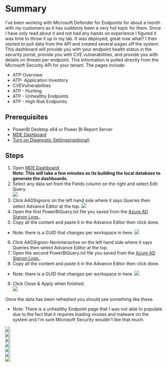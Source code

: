 # Summary
I’ve been working with Microsoft Defender for Endpoints for about a month with my customers as it has suddenly been a very hot topic for them. Since I have only read about it and not had any hands on experience I figured it was time to throw it up in my lab. It was deployed, great now what? I then started to pull data from the API and created several pages off the system. This dashboard will provide you with your endpoint health status in the security portal, provide you with CVE vulnerabilities, and provide you with details on threats per endpoint. This information is pulled directly from the Microsoft Security API for your tenant.  The pages include:

* ATP-Overview
* ATP- Application Inventory
* CVEVulnerabilities
* ATP - Hunting
* ATP - Unhealthy Endpoints
* ATP - High Risk Endpoints

## Prerequisites
* PowerBI Desktop x64 or Power BI Report Server
* [MDE Dashboard](https://github.com/mattnovitsch/M365/blob/main/MDEDashboard.pbit)
* [Turn on Diagnostic Settings(optional)](https://github.com/mattnovitsch/M365/wiki/Turn-on-Azure-AD-logs) 

## Steps
1. Open [MDE Dashboard](https://github.com/mattnovitsch/M365/blob/main/MDEDashboard.pbit). <BR>
**Note: This will take a few minutes as its building the local database to generate the dashboards.**
2. Select any data set from the Fields column on the right and select Edit Query. <BR>
![](https://github.com/mattnovitsch/M365/blob/main/MDE1.jpg) 
3. Click AADSignons on the left hand side where it says Queries then select Advance Editor at the top. 
![](https://github.com/mattnovitsch/M365/blob/main/MDE2.jpg) 
4. Open the first PowerBIQuery.txt file you saved from the [Azure AD Signon Logs.](https://github.com/mattnovitsch/M365/wiki/Turn-on-Azure-AD-logs). 
5. Copy all the content and paste it in the Advance Editor then click done.
* Note:  there is a GUID that changes per workspace in here.
![](https://github.com/mattnovitsch/M365/blob/main/MDE3.jpg) 
6. Click AADSignon-Noninteractive on the left hand side where it says Queries then select Advance Editor at the top. 
7. Open the second PowerBIQuery.txt file you saved from the [Azure AD Signon Logs.](https://github.com/mattnovitsch/M365/wiki/Turn-on-Azure-AD-logs). 
8. Copy all the content and paste it in the Advance Editor then click done.
* Note:  there is a GUID that changes per workspace in here.
![](https://github.com/mattnovitsch/M365/blob/main/MDE4.jpg) 
9. Click Close & Apply when finished. <BR>
![](https://github.com/mattnovitsch/M365/blob/main/MDE5.jpg) 

Once the data has been refreshed you should see something like these. <BR> 
* Note: There is a unhealthy Endpoint page that I was not able to populate due to the fact that it requires loading viruses and malware on the system and I'm sure Microsoft Security wouldn't like that much.

![](https://github.com/mattnovitsch/M365/blob/main/MDED1.jpg)<br>
![](https://github.com/mattnovitsch/M365/blob/main/MDED2.jpg)<br>
![](https://github.com/mattnovitsch/M365/blob/main/MDED3.jpg)<br>
![](https://github.com/mattnovitsch/M365/blob/main/MDED4.jpg)<br>
![](https://github.com/mattnovitsch/M365/blob/main/MDED5.jpg)<br>
![](https://github.com/mattnovitsch/M365/blob/main/MDED6.jpg)<br>
![](https://github.com/mattnovitsch/M365/blob/main/MDED7.jpg)<br>
 